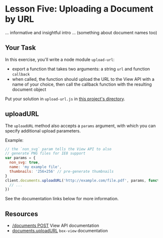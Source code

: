 # Lesson Five: Uploading a Document by URL

... informative and insightful intro ... (something about document names too)

## Your Task

In this exercise, you'll write a node module `upload-url`:
- export a function that takes two arguments: a string `url` and function `callback`
- when called, the function should upload the URL to the View API with a name of your choice, then call the callback function with the resulting document object

Put your solution in `upload-url.js` in [this project's directory](/open/04-upload-url).

## uploadURL

The `uploadURL` method also accepts a `params` argument, with which you can specify additional upload parameters.

Example:
```js
// the `non_svg` param tells the View API to also
// generate PNG files for IE8 support
var params = {
  non_svg: true,
  name: 'my example file',
  thumbnails: '256×256' // pre-generate thumbnails
}
client.documents.uploadURL('http://example.com/file.pdf', params, function (err, doc) {
  // ...
})
```

See the documentation links below for more information.

## Resources

* [/documents POST](https://developers.box.com/view/#post-documents) View API documentation
* [documents.uploadURL](https://www.npmjs.org/package/box-view#uploadurl) `box-view` documentation
